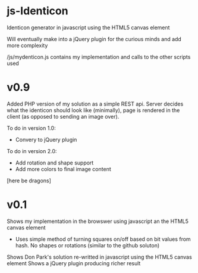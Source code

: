 js-Identicon
============

Identicon generator in javascript using the HTML5 canvas element

Will eventually make into a jQuery plugin for the curious minds and add more complexity

/js/mydenticon.js contains my implementation and calls to the other scripts used



v0.9
======
Added PHP version of my solution as a simple REST api. Server decides what the identicon should look like (minimally), 
page is rendered in the client (as opposed to sending an image over). 

To do in version 1.0:
- Convery to jQuery plugin 

To do in version 2.0:
- Add rotation and shape support
- Add more colors to final image content

[here be dragons]

v0.1
======
Shows my implementation in the browswer using javascript an the HTML5 canvas element
 - Uses simple method of turning squares on/off based on bit values from hash. No shapes or rotations (similar to the github soluton)

Shows Don Park's solution re-writted in javascript using the HTML5 canvas element
Shows a jQuery plugin producing richer result
